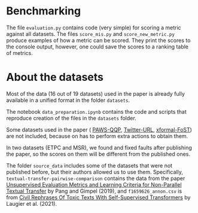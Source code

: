 # Benchmarking

The file `evaluation.py` contains code (very simple) for scoring a metric against all datasets.
The files `score_mis.py` and `score_new_metric.py` produce examples of how a metric can be scored.
They print the scores to the console output, however, one could save the scores to a ranking table of metrics.

# About the datasets

Most of the data (16 out of 19 datasets) used in the paper is already fully available in a unified format
in the folder `datasets`. 

The notebook `data_preparation.ipynb` contains the code and scripts
that reproduce creation of the files in the `datasets` folder.

Some datasets used in the paper (
[PAWS-QQP](https://github.com/google-research-datasets/paws), 
[Twitter-URL](https://github.com/lanwuwei/Twitter-URL-Corpus), 
[xformal-FoST](https://github.com/Elbria/xformal-FoST-meta))
are not included, because on has to perform extra actions to obtain them.

In two datasets (ETPC and MSR), we found and fixed faults after publishing
the paper, so the scores on them will be different from the published ones.

The folder `source_data` includes some of the datasets that were not published
before, but their authors allowed us to use them. Specifically,  
`textual-transfer-pairwise-comparison` contains the data from the paper 
[Unsupervised Evaluation Metrics and Learning Criteria for Non-Parallel Textual Transfer](https://aclanthology.org/D19-5614/) 
by Pang and Gimpel (2019), and `f1659626_annon.csv` is from 
[Civil Rephrases Of Toxic Texts With Self-Supervised Transformers](https://aclanthology.org/2021.eacl-main.124/)
by Laugier et al. (2021).
